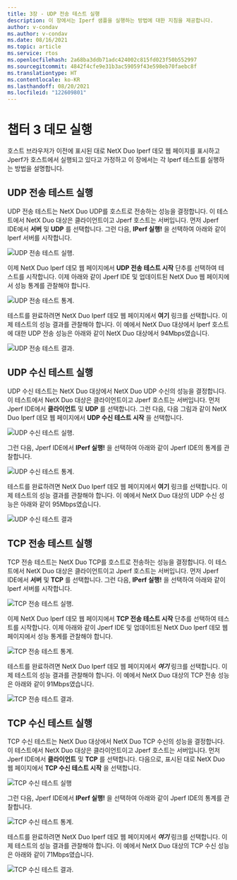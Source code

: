 ```yaml
---
title: 3장 - UDP 전송 테스트 실행
description: 이 장에서는 Iperf 샘플을 실행하는 방법에 대한 지침을 제공합니다.
author: v-condav
ms.author: v-condav
ms.date: 08/16/2021
ms.topic: article
ms.service: rtos
ms.openlocfilehash: 2a68ba3ddb71adc424002c815fd023f50b552997
ms.sourcegitcommit: 4842f4cfe9e31b3ac59059f43e598eb70faebc8f
ms.translationtype: HT
ms.contentlocale: ko-KR
ms.lasthandoff: 08/20/2021
ms.locfileid: "122609801"
---
```

# <a name="chapter-3-running-the-demonstration"></a>챕터 3 데모 실행

호스트 브라우저가 이전에 표시된 대로 NetX Duo Iperf 데모 웹 페이지를 표시하고 Jperf가 호스트에서 실행되고 있다고 가정하고 이 장에서는 각 Iperf 테스트를 실행하는 방법을 설명합니다.

## <a name="running-the-udp-transmit-test"></a>UDP 전송 테스트 실행

UDP 전송 테스트는 NetX Duo UDP를 호스트로 전송하는 성능을 결정합니다. 이 테스트에서 NetX Duo 대상은 클라이언트이고 Jperf 호스트는 서버입니다. 먼저 Jperf IDE에서 **서버** 및 **UDP** 를 선택합니다. 그런 다음, **IPerf 실행!** 을 선택하여 아래와 같이 Iperf 서버를 시작합니다.

![UDP 전송 테스트 실행.](media/picture3.jpg)

이제 NetX Duo Iperf 데모 웹 페이지에서 **UDP 전송 테스트 시작** 단추를 선택하여 테스트를 시작합니다. 이제 아래와 같이 Jperf IDE 및 업데이트된 NetX Duo 웹 페이지에서 성능 통계를 관찰해야 합니다.

![UDP 전송 테스트 통계.](media/picture4.jpg)

테스트를 완료하려면 NetX Duo Iperf 데모 웹 페이지에서 **여기** 링크를 선택합니다. 이제 테스트의 성능 결과를 관찰해야 합니다. 이 예에서 NetX Duo 대상에서 Iperf 호스트에 대한 UDP 전송 성능은 아래와 같이 NetX Duo 대상에서 94Mbps였습니다.

![UDP 전송 테스트 결과.](media/picture5.jpg)

## <a name="running-the-udp-receive-test"></a>UDP 수신 테스트 실행

UDP 수신 테스트는 NetX Duo 대상에서 NetX Duo UDP 수신의 성능을 결정합니다. 이 테스트에서 NetX Duo 대상은 클라이언트이고 Jperf 호스트는 서버입니다. 먼저 Jperf IDE에서 **클라이언트** 및 **UDP** 를 선택합니다. 그런 다음, 다음 그림과 같이 NetX Duo Iperf 데모 웹 페이지에서 **UDP 수신 테스트 시작** 을 선택합니다.

![UDP 수신 테스트 실행.](media/picture6.jpg)

그런 다음, Jperf IDE에서 **IPerf 실행!** 을 선택하여 아래와 같이 Jperf IDE의 통계를 관찰합니다.

![UDP 수신 테스트 통계.](media/picture7.jpg)

테스트를 완료하려면 NetX Duo Iperf 데모 웹 페이지에서 **여기** 링크를 선택합니다. 이제 테스트의 성능 결과를 관찰해야 합니다. 이 예에서 NetX Duo 대상의 UDP 수신 성능은 아래와 같이 95Mbps였습니다.

![UDP 수신 테스트 결과](media/picture8.jpg)

## <a name="running-the-tcp-transmit-test"></a>TCP 전송 테스트 실행

TCP 전송 테스트는 NetX Duo TCP를 호스트로 전송하는 성능을 결정합니다. 이 테스트에서 NetX Duo 대상은 클라이언트이고 Jperf 호스트는 서버입니다. 먼저 Jperf IDE에서 **서버** 및 **TCP** 를 선택합니다. 그런 다음, **IPerf 실행!** 을 선택하여 아래와 같이 Iperf 서버를 시작합니다.

![TCP 전송 테스트 실행.](media/picture9.jpg)

이제 NetX Duo Iperf 데모 웹 페이지에서 **TCP 전송 테스트 시작** 단추를 선택하여 테스트를 시작합니다. 이제 아래와 같이 Jperf IDE 및 업데이트된 NetX Duo Iperf 데모 웹 페이지에서 성능 통계를 관찰해야 합니다.

![TCP 전송 테스트 통계.](media/picture10.jpg)

테스트를 완료하려면 NetX Duo Iperf 데모 웹 페이지에서 ***여기*** 링크를 선택합니다. 이제 테스트의 성능 결과를 관찰해야 합니다. 이 예에서 NetX Duo 대상의 TCP 전송 성능은 아래와 같이 91Mbps였습니다.

![TCP 전송 테스트 결과.](media/picture11.jpg)

## <a name="running-the-tcp-receive-test"></a>TCP 수신 테스트 실행

TCP 수신 테스트는 NetX Duo 대상에서 NetX Duo TCP 수신의 성능을 결정합니다. 이 테스트에서 NetX Duo 대상은 클라이언트이고 Jperf 호스트는 서버입니다. 먼저 Jperf IDE에서 **클라이언트** 및 **TCP** 를 선택합니다. 다음으로, 표시된 대로 NetX Duo 웹 페이지에서 **TCP 수신 테스트 시작** 을 선택합니다.

![TCP 수신 테스트 실행](media/picture12.jpg)

그런 다음, Jperf IDE에서 **IPerf 실행!** 을 선택하여 아래와 같이 Jperf IDE의 통계를 관찰합니다.

![TCP 수신 테스트 통계.](media/picture13.jpg)

테스트를 완료하려면 NetX Duo Iperf 데모 웹 페이지에서 ***여기*** 링크를 선택합니다. 이제 테스트의 성능 결과를 관찰해야 합니다. 이 예에서 NetX Duo 대상의 TCP 수신 성능은 아래와 같이 71Mbps였습니다.

![TCP 수신 테스트 결과.](media/picture14.jpg)
